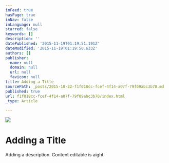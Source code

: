 ```yaml
---
inFeed: true
hasPage: true
inNav: false
inLanguage: null
starred: false
keywords: []
description: ''
datePublished: '2015-11-19T01:19:51.191Z'
dateModified: '2015-11-19T01:19:50.633Z'
authors: []
publisher:
  name: null
  domain: null
  url: null
  favicon: null
title: Adding a Title
sourcePath: _posts/2015-10-22-f1f018cc-fcef-4f14-a07f-79f09abc3b70.md
published: true
url: f1f018cc-fcef-4f14-a07f-79f09abc3b70/index.html
_type: Article

---
```

![](https://the-grid-user-content.s3-us-west-2.amazonaws.com/0e51b7ea-edea-46bc-ad0b-436b7481a926.png)

# Adding a Title

Adding a description. Content editable is aight